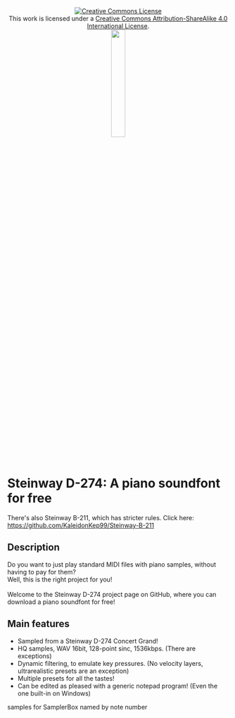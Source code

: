 <div align="center"><a rel="license" href="http://creativecommons.org/licenses/by-sa/4.0/"><img alt="Creative Commons License" style="border-width:0" src="https://i.creativecommons.org/l/by-sa/4.0/88x31.png" /></a><br />This work is licensed under a <a rel="license" href="http://creativecommons.org/licenses/by-sa/4.0/">Creative Commons Attribution-ShareAlike 4.0 International License</a>.</div>
<div align="center"><a rel="Donate" href="https://www.paypal.com/cgi-bin/webscr?cmd=_donations&business=prapapappo1999@gmail.com&lc=US&item_name=Donation&currency_code=USD&bn=PP-DonationsBF"><img width="25%" height="25%" src="http://www.pngall.com/wp-content/uploads/2016/05/PayPal-Donate-Button-PNG-Clipart.png"></a></div>

# Steinway D-274: A piano soundfont for free

There's also Steinway B-211, which has stricter rules. Click here: https://github.com/KaleidonKep99/Steinway-B-211

## Description
Do you want to just play standard MIDI files with piano samples, without having to pay for them?
<br>
Well, this is the right project for you!
<br><br>
Welcome to the Steinway D-274 project page on GitHub, where you can download a piano soundfont for free!

## Main features
- Sampled from a Steinway D-274 Concert Grand!
- HQ samples, WAV 16bit, 128-point sinc, 1536kbps. (There are exceptions)
- Dynamic filtering, to emulate key pressures. (No velocity layers, ultrarealistic presets are an exception)
- Multiple presets for all the tastes!
- Can be edited as pleased with a generic notepad program! (Even the one built-in on Windows)



samples for SamplerBox named by note number
